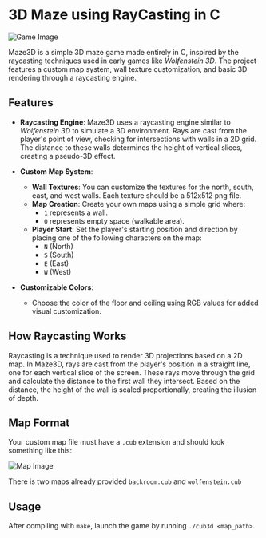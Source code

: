 # 3D Maze using RayCasting in C

![Game Image](https://i.imgur.com/x8fbLiL.png)

Maze3D is a simple 3D maze game made entirely in C, inspired by the raycasting techniques used in early games like *Wolfenstein 3D*. The project features a custom map system, wall texture customization, and basic 3D rendering through a raycasting engine.

## Features

- **Raycasting Engine**: Maze3D uses a raycasting engine similar to *Wolfenstein 3D* to simulate a 3D environment. Rays are cast from the player's point of view, checking for intersections with walls in a 2D grid. The distance to these walls determines the height of vertical slices, creating a pseudo-3D effect.
  
- **Custom Map System**:
  - **Wall Textures**: You can customize the textures for the north, south, east, and west walls. Each texture should be a 512x512 png file.
  - **Map Creation**: Create your own maps using a simple grid where:
    - `1` represents a wall.
    - `0` represents empty space (walkable area).
  - **Player Start**: Set the player's starting position and direction by placing one of the following characters on the map:
    - `N` (North)
    - `S` (South)
    - `E` (East)
    - `W` (West)
  
- **Customizable Colors**:
  - Choose the color of the floor and ceiling using RGB values for added visual customization.

## How Raycasting Works

Raycasting is a technique used to render 3D projections based on a 2D map. In Maze3D, rays are cast from the player's position in a straight line, one for each vertical slice of the screen. These rays move through the grid and calculate the distance to the first wall they intersect. Based on the distance, the height of the wall is scaled proportionally, creating the illusion of depth.

## Map Format

Your custom map file must have a `.cub` extension and should look something like this:

![Map Image](https://i.imgur.com/SApI7Rd.png)

There is two maps already provided `backroom.cub` and `wolfenstein.cub`

## Usage

After compiling with `make`, launch the game by running `./cub3d <map_path>`.
